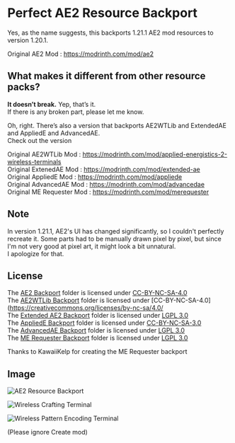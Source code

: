 # Perfect AE2 Resource Backport  

Yes, as the name suggests, this backports 1.21.1 AE2 mod resources to version 1.20.1.  

Original AE2 Mod : https://modrinth.com/mod/ae2   

## What makes it different from other resource packs?  

**It doesn’t break.** Yep, that’s it.  
If there is any broken part, please let me know.  

Oh, right. There’s also a version that backports AE2WTLib and ExtendedAE and AppliedE and AdvancedAE.  
Check out the version  

Original AE2WTLib Mod : https://modrinth.com/mod/applied-energistics-2-wireless-terminals  
Original ExtenedAE Mod : https://modrinth.com/mod/extended-ae  
Original AppliedE Mod : https://modrinth.com/mod/appliede  
Original AdvancedAE Mod : https://modrinth.com/mod/advancedae  
Original ME Requester Mod : https://modrinth.com/mod/merequester  


## Note

In version 1.21.1, AE2's UI has changed significantly, so I couldn't perfectly recreate it. Some parts had to be manually drawn pixel by pixel, but since I'm not very good at pixel art, it might look a bit unnatural.  
I apologize for that.  

## License

The [AE2 Backport](AE2%20Backport) folder is licensed under [CC-BY-NC-SA-4.0](https://creativecommons.org/licenses/by-nc-sa/4.0/deed)  
The [AE2WTLib Backport](AE2WTLib%20Backport) folder is licensed under [CC-BY-NC-SA-4.0](https://creativecommons.org/licenses/by-nc-sa/4.0/  
The [Extended AE2 Backport](Extended%20AE2%20Backport) folder is licensed under [LGPL 3.0](https://www.gnu.org/licenses/lgpl-3.0.html)  
The [AppliedE Backport](AppliedE%20Backport) folder is licensed under [CC-BY-NC-SA-3.0](https://creativecommons.org/licenses/by-nc-sa/3.0/)  
The [AdvancedAE Backport](AdvancedAE%20Backport) folder is licensed under [LGPL 3.0](https://www.gnu.org/licenses/lgpl-3.0.html)  
The [ME Requester Backport](ME%20Requester) folder is licensed under [LGPL 3.0](https://www.gnu.org/licenses/lgpl-3.0.html)  

Thanks to KawaiiKelp for creating the ME Requester backport  

## Image

![AE2 Resource Backport](https://cdn.modrinth.com/data/cached_images/7432b67d6837779c284ca5e62acf4468085d8666.png)

![Wireless Crafting Terminal](https://cdn.modrinth.com/data/cached_images/80ceab908aea0a5d1a3ec27f1c460c1f2aa9e6b2.png)

![Wireless Pattern Encoding Terminal](https://cdn.modrinth.com/data/cached_images/19ca5214efaa3c6326b993022d651a031dbee5d5.png)

(Please ignore Create mod)
